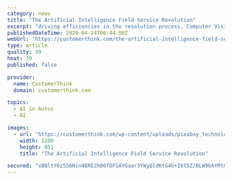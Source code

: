```yaml
---
category: news
title: "The Artificial Intelligence Field Service Revolution"
excerpt: "driving efficiencies in the resolution process. Computer Vision AI also enables the field service technician to perform a variety of tasks in self-service/self-help mode. For a deeper dive into these transformative applications, download the new eBook, Artificial Intelligence: A New Frontier for Field Service which is crammed with use cases and ..."
publishedDateTime: 2020-04-24T06:44:00Z
webUrl: "https://customerthink.com/the-artificial-intelligence-field-service-revolution/"
type: article
quality: 39
heat: 39
published: false

provider:
  name: CustomerThink
  domain: customerthink.com

topics:
  - AI in Autos
  - AI

images:
  - url: "https://customerthink.com/wp-content/uploads/pixabay_technology-2025795_1280-robot-human.jpg"
    width: 1280
    height: 851
    title: "The Artificial Intelligence Field Service Revolution"

secured: "vBNltY6z5S6Nin46RE2h06fOFSAYGaar3YWyQldKtG4b+I6t5Z/BLW9bAYRtG2G6lgsKq++ExMm+VPEURxIs/bsJcTOkTUd5zOoMpy6oyYbXjj79qhqAeEjwqNfDLpQIgdbvhwpFLbN1cV4HG7fWbzqJFASoKj8BodW4hVUfKV7XkYVDi4xWzWn06fhv7TXBf8d6dJCzmB+MHIYCmhm9Z3CuQr0mRyi/2fXn/TbVVXGlliei/PSlbGqEP5zRNWiCHANHdLxujTCfVKbPchpHcLd4lNPRLRl+GqjibdJCP9+HPuuJYOTiOF2122iLs38R;nYXM9VQ/S93dlKFQpd7pYw=="
---
```


